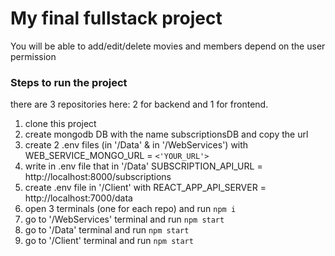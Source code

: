 # My final fullstack project

You will be able to add/edit/delete movies and members depend on the user permission

### Steps to run the project

there are 3 repositories here: 2 for backend and 1 for frontend.

1. clone this project
2. create mongodb DB with the name subscriptionsDB and copy the url
3. create 2 .env files (in '/Data' & in '/WebServices') with WEB_SERVICE_MONGO_URL = `<'YOUR_URL'>`
4. write in .env file that in '/Data' SUBSCRIPTION_API_URL = http://localhost:8000/subscriptions
5. create .env file in '/Client' with REACT_APP_API_SERVER = http://localhost:7000/data
6. open 3 terminals (one for each repo) and run `npm i`
7. go to '/WebServices' terminal and run `npm start`
8. go to '/Data' terminal and run `npm start`
9. go to '/Client' terminal and run `npm start`
